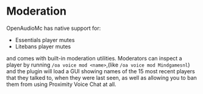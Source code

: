 [//]: # (TITLE:Proximity Voice Chat Moderation)
[//]: # (DESCRIPTION:How to moderate your player experience with Mutes and bans)
[//]: # (TAGS:voice,voicechat,proximity,talking,calling,calls)

# Moderation
OpenAudioMc has native support for:
 - Essentials player mutes
 - Litebans player mutes

and comes with built-in moderation utilities. Moderators can inspect a player by running `/oa voice mod <name>`,(like `/oa voice mod Mindgamesnl`) and the plugin will load a GUI showing names of the 15 most recent players that they talked to, when they were last seen, as well as allowing you to ban them from using Proximity Voice Chat at all. 
